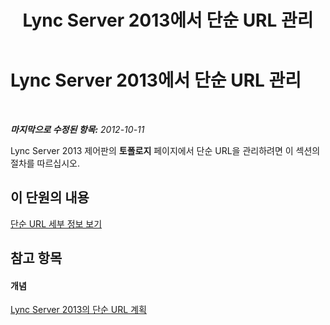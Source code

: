 ﻿---
title: Lync Server 2013에서 단순 URL 관리
TOCTitle: Lync Server 2013에서 단순 URL 관리
ms:assetid: 97ad8230-f422-462a-9ce4-6061fa7f2617
ms:mtpsurl: https://technet.microsoft.com/ko-kr/library/JJ688146(v=OCS.15)
ms:contentKeyID: 49885885
ms.date: 08/24/2015
mtps_version: v=OCS.15
ms.translationtype: HT
---

# Lync Server 2013에서 단순 URL 관리

 

_**마지막으로 수정된 항목:** 2012-10-11_

Lync Server 2013 제어판의 **토폴로지** 페이지에서 단순 URL을 관리하려면 이 섹션의 절차를 따르십시오.

## 이 단원의 내용

[단순 URL 세부 정보 보기](lync-server-2013-view-simple-url-details.md)

## 참고 항목

#### 개념

[Lync Server 2013의 단순 URL 계획](lync-server-2013-planning-for-simple-urls.md)

